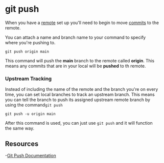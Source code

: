 # git push

When you have a [remote](./Remote.md) set up you'll need to begin to move [commits](./Commit.md) to the remote.

You can attach a name and branch name to your command to specify where you're pushing to.

```
git push origin main
```
This command will push the **main** branch to the remote called **origin**.
This means any commits that are in your local will be **pushed** to th remote.

### Upstream Tracking

Instead of including the name of the remote and the branch you're on every time, you can set local branches to track an upstream branch.
This means you can tell the branch to push its assigned upstream remote branch by using the command`git push`

```
git push -u origin main
```
After this command is used, you can just use `git push` and it will function the same way.

## Resources

-[Git Push Documentation](https://git-scm.com/docs/git-push)